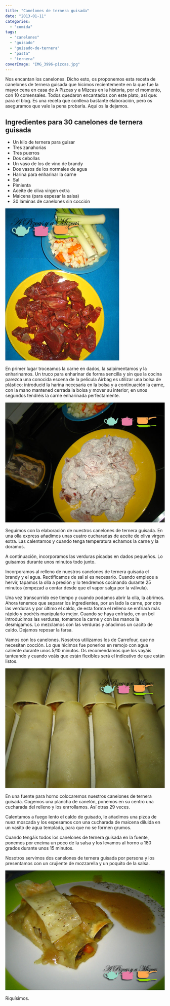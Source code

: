 ```yaml
---
title: "Canelones de ternera guisada"
date: "2013-01-11"
categories:
  - "comida"
tags:
  - "canelones"
  - "guisado"
  - "guisado-de-ternera"
  - "pasta"
  - "ternera"
coverImage: "IMG_3996-pizcas.jpg"
---
```


Nos encantan los canelones. Dicho esto, os proponemos esta receta de canelones de ternera guisada que hicimos recientemente en la que fue la mayor cena en casa de A Pizcas y a Mizcas en la historia, por el momento, con 10 comensales. Todos quedaron encantados con este plato, así que: para el blog. Es una receta que conlleva bastante elaboración, pero os aseguramos que vale la pena probarla. Aquí os la dejamos.

## Ingredientes para 30 canelones de ternera guisada

- Un kilo de ternera para guisar
- Tres zanahorias
- Tres puerros
- Dos cebollas
- Un vaso de los de vino de brandy
- Dos vasos de los normales de agua
- Harina para enharinar la carne
- Sal
- Pimienta
- Aceite de oliva virgen extra
- Maicena (para espesar la salsa)
- 30 láminas de canelones sin cocción

![canelones de ternera guisada](images/IMG_3906-pizcas.jpg "canelones de ternera guisada (pizcas)")

En primer lugar troceamos la carne en dados, la salpimentamos y la enharinamos. Un truco para enharinar de forma sencilla y sin que la cocina parezca una conocida escena de la película Airbag es utilizar una bolsa de plástico: introducid la harina necesaria en la bolsa y a continuación la carne, con la mano mantened cerrada la bolsa y mover su interior; en unos segundos tendréis la carne enharinada perfectamente.

![canelones de ternera guisada](images/IMG_3908-pizcas.jpg "canelones de ternera guisada (pizcas)")

Seguimos con la elaboración de nuestros canelones de ternera guisada. En una olla express añadimos unas cuatro cucharadas de aceite de oliva virgen extra. Las calentamos y cuando tenga temperatura echamos la carne y la doramos.

A continuación, incorporamos las verduras picadas en dados pequeños. Lo guisamos durante unos minutos todo junto.

Incorporamos al relleno de nuestros canelones de ternera guisada el brandy y el agua. Rectificamos de sal si es necesario. Cuando empiece a hervir, tapamos la olla a presión y lo tendremos cocinando durante 25 minutos (empezad a contar desde que el vapor salga por la válvula).

Una vez transcurrido ese tiempo y cuando podamos abrir la olla, la abrimos. Ahora tenemos que separar los ingredientes, por un lado la carne, por otro las verduras y por último el caldo, de esta forma el relleno se enfriará más rápido y podréis manipularlo mejor. Cuando se haya enfriado, en un bol introducimos las verduras, tomamos la carne y con las manos la desmigamos. Lo mezclamos con las verduras y añadimos un cacito de caldo. Dejamos reposar la farsa.

Vamos con los canelones. Nosotros utilizamos los de Carrefour, que no necesitan cocción. Lo que hicimos fue ponerlos en remojo con agua caliente durante unos 5/10 minutos. Os recomendamos que los vayáis tanteando y cuando veáis que están flexibles será el indicativo de que están listos.

![canelones de ternera guisada](images/IMG_3910-pizcas.jpg "canelones de ternera guisada (pizcas)")

En una fuente para horno colocaremos nuestros canelones de ternera guisada. Cogemos una plancha de canelón, ponemos en su centro una cucharada del relleno y los enrrollamos. Así otras 29 veces.

Calentamos a fuego lento el caldo de guisado, le añadimos una pizca de nuez moscada y los espesamos con una cucharada de maicena diluida en un vasito de agua templada, para que no se formen grumos.

Cuando tengáis todos los canelones de ternera guisada en la fuente, ponemos por encima un poco de la salsa y los levamos al horno a 180 grados durante unos 15 minutos.

Nosotros servimos dos canelones de ternera guisada por persona y los presentamos con un crujiente de mozzarella y un poquito de la salsa.

![canelones de ternera guisada](images/IMG_3996-pizcas.jpg "canelones de ternera guisada (pizcas)")

Riquísimos.
